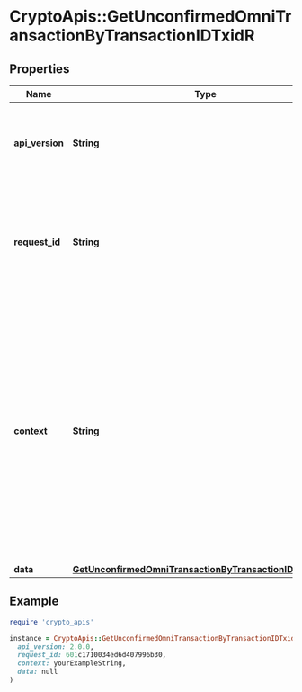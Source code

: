 # CryptoApis::GetUnconfirmedOmniTransactionByTransactionIDTxidR

## Properties

| Name | Type | Description | Notes |
| ---- | ---- | ----------- | ----- |
| **api_version** | **String** | Specifies the version of the API that incorporates this endpoint. |  |
| **request_id** | **String** | Defines the ID of the request. The &#x60;requestId&#x60; is generated by Crypto APIs and it&#39;s unique for every request. |  |
| **context** | **String** | In batch situations the user can use the context to correlate responses with requests. This property is present regardless of whether the response was successful or returned as an error. &#x60;context&#x60; is specified by the user. | [optional] |
| **data** | [**GetUnconfirmedOmniTransactionByTransactionIDTxidRData**](GetUnconfirmedOmniTransactionByTransactionIDTxidRData.md) |  |  |

## Example

```ruby
require 'crypto_apis'

instance = CryptoApis::GetUnconfirmedOmniTransactionByTransactionIDTxidR.new(
  api_version: 2.0.0,
  request_id: 601c1710034ed6d407996b30,
  context: yourExampleString,
  data: null
)
```


